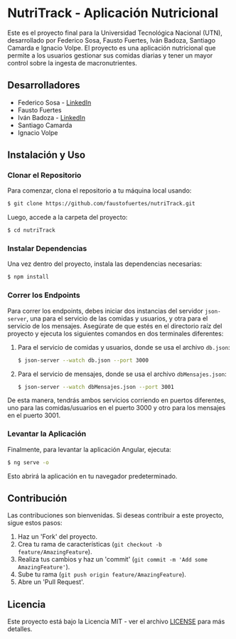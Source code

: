 # NutriTrack - Aplicación Nutricional

Este es el proyecto final para la Universidad Tecnológica Nacional (UTN), desarrollado por Federico Sosa, Fausto Fuertes, Iván Badoza, Santiago Camarda e Ignacio Volpe. El proyecto es una aplicación nutricional que permite a los usuarios gestionar sus comidas diarias y tener un mayor control sobre la ingesta de macronutrientes.

## Desarrolladores

- Federico Sosa - [LinkedIn](https://www.linkedin.com/in/federico-sosa-533512239/)
- Fausto Fuertes
- Iván Badoza - [LinkedIn](https://www.linkedin.com/in/ivan-badoza-5995bb337/)
- Santiago Camarda
- Ignacio Volpe

## Instalación y Uso

### Clonar el Repositorio
Para comenzar, clona el repositorio a tu máquina local usando:
```sh
$ git clone https://github.com/faustofuertes/nutriTrack.git
```


Luego, accede a la carpeta del proyecto:
```sh
$ cd nutriTrack
```

### Instalar Dependencias
Una vez dentro del proyecto, instala las dependencias necesarias:

```sh
$ npm install
```


### Correr los Endpoints

Para correr los endpoints, debes iniciar dos instancias del servidor `json-server`, una para el servicio de las comidas y usuarios, y otra para el servicio de los mensajes. Asegúrate de que estés en el directorio raíz del proyecto y ejecuta los siguientes comandos en dos terminales diferentes:

1. Para el servicio de comidas y usuarios, donde se usa el archivo `db.json`:

   ```sh
   $ json-server --watch db.json --port 3000
   ```

2. Para el servicio de mensajes, donde se usa el archivo `dbMensajes.json`:

   ```sh
   $ json-server --watch dbMensajes.json --port 3001
   ```

De esta manera, tendrás ambos servicios corriendo en puertos diferentes, uno para las comidas/usuarios en el puerto 3000 y otro para los mensajes en el puerto 3001.



### Levantar la Aplicación
Finalmente, para levantar la aplicación Angular, ejecuta:
```sh
$ ng serve -o
```
Esto abrirá la aplicación en tu navegador predeterminado.

## Contribución
Las contribuciones son bienvenidas. Si deseas contribuir a este proyecto, sigue estos pasos:

1. Haz un 'Fork' del proyecto.
2. Crea tu rama de características (`git checkout -b feature/AmazingFeature`).
3. Realiza tus cambios y haz un 'commit' (`git commit -m 'Add some AmazingFeature'`).
4. Sube tu rama (`git push origin feature/AmazingFeature`).
5. Abre un 'Pull Request'.

## Licencia
Este proyecto está bajo la Licencia MIT - ver el archivo [LICENSE](LICENSE) para más detalles.
